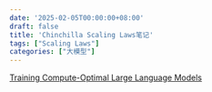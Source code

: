 ```yaml
---
date: '2025-02-05T00:00:00+08:00'
draft: false
title: 'Chinchilla Scaling Laws笔记'
tags: ["Scaling Laws"]
categories: ["大模型"]
---
```


[Training Compute-Optimal Large Language Models](https://xves6ft58q.feishu.cn/docx/IdLsdVACjoykUexvTmJceoUlnQb?from=from_copylink)
